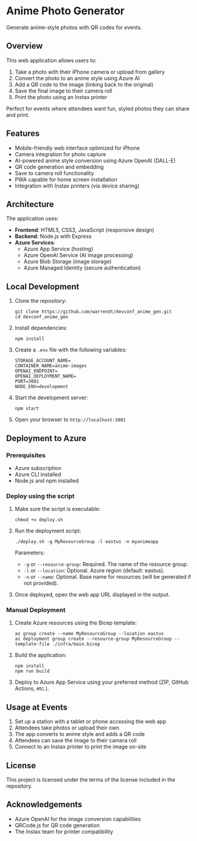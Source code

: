 # Anime Photo Generator

Generate anime-style photos with QR codes for events.

## Overview

This web application allows users to:
1. Take a photo with their iPhone camera or upload from gallery
2. Convert the photo to an anime style using Azure AI
3. Add a QR code to the image (linking back to the original)
4. Save the final image to their camera roll
5. Print the photo using an Instax printer

Perfect for events where attendees want fun, styled photos they can share and print.

## Features

- Mobile-friendly web interface optimized for iPhone
- Camera integration for photo capture
- AI-powered anime style conversion using Azure OpenAI (DALL-E)
- QR code generation and embedding
- Save to camera roll functionality
- PWA capable for home screen installation
- Integration with Instax printers (via device sharing)

## Architecture

The application uses:
- **Frontend**: HTML5, CSS3, JavaScript (responsive design)
- **Backend**: Node.js with Express
- **Azure Services**:
  - Azure App Service (hosting)
  - Azure OpenAI Service (AI image processing)
  - Azure Blob Storage (image storage)
  - Azure Managed Identity (secure authentication)

## Local Development

1. Clone the repository:
   ```
   git clone https://github.com/warrendt/devconf_anime_gen.git
   cd devconf_anime_gen
   ```

2. Install dependencies:
   ```
   npm install
   ```

3. Create a `.env` file with the following variables:
   ```
   STORAGE_ACCOUNT_NAME=
   CONTAINER_NAME=anime-images
   OPENAI_ENDPOINT=
   OPENAI_DEPLOYMENT_NAME=
   PORT=3001
   NODE_ENV=development
   ```

4. Start the development server:
   ```
   npm start
   ```

5. Open your browser to `http://localhost:3001`

## Deployment to Azure

### Prerequisites

- Azure subscription
- Azure CLI installed
- Node.js and npm installed

### Deploy using the script

1. Make sure the script is executable:
   ```
   chmod +x deploy.sh
   ```

2. Run the deployment script:
   ```
   ./deploy.sh -g MyResourceGroup -l eastus -n myanimeapp
   ```

   Parameters:
   - `-g` or `--resource-group`: Required. The name of the resource group.
   - `-l` or `--location`: Optional. Azure region (default: eastus).
   - `-n` or `--name`: Optional. Base name for resources (will be generated if not provided).

3. Once deployed, open the web app URL displayed in the output.

### Manual Deployment

1. Create Azure resources using the Bicep template:
   ```
   az group create --name MyResourceGroup --location eastus
   az deployment group create --resource-group MyResourceGroup --template-file ./infra/main.bicep
   ```

2. Build the application:
   ```
   npm install
   npm run build
   ```

3. Deploy to Azure App Service using your preferred method (ZIP, GitHub Actions, etc.).

## Usage at Events

1. Set up a station with a tablet or phone accessing the web app
2. Attendees take photos or upload their own
3. The app converts to anime style and adds a QR code
4. Attendees can save the image to their camera roll
5. Connect to an Instax printer to print the image on-site

## License

This project is licensed under the terms of the license included in the repository.

## Acknowledgements

- Azure OpenAI for the image conversion capabilities
- QRCode.js for QR code generation
- The Instax team for printer compatibility
